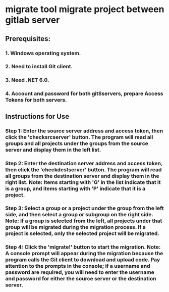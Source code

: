 # migrate tool  migrate project between gitlab server

## Prerequisites:

### 1. Windows operating system.
### 2. Need to install Git client.
### 3. Need .NET 6.0.
### 4. Account and password for both gitSservers, prepare Access Tokens for both servers.

## Instructions for Use
### Step 1: Enter the source server address and access token, then click the 'checksrcserver' button. The program will read all groups and all projects under the groups from the source server and display them in the left list.

### Step 2: Enter the destination server address and access token, then click the 'checkdestserver' button. The program will read all groups from the destination server and display them in the right list. Note: Items starting with 'G' in the list indicate that it is a group, and items starting with 'P' indicate that it is a project.

### Step 3: Select a group or a project under the group from the left side, and then select a group or subgroup on the right side. Note: If a group is selected from the left, all projects under that group will be migrated during the migration process. If a project is selected, only the selected project will be migrated.

### Step 4: Click the 'migrate!' button to start the migration. Note: A console prompt will appear during the migration because the program calls the Git client to download and upload code. Pay attention to the prompts in the console; if a username and password are required, you will need to enter the username and password for either the source server or the destination server.
